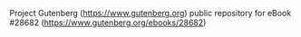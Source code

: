 Project Gutenberg (https://www.gutenberg.org) public repository for eBook #28682 (https://www.gutenberg.org/ebooks/28682)
